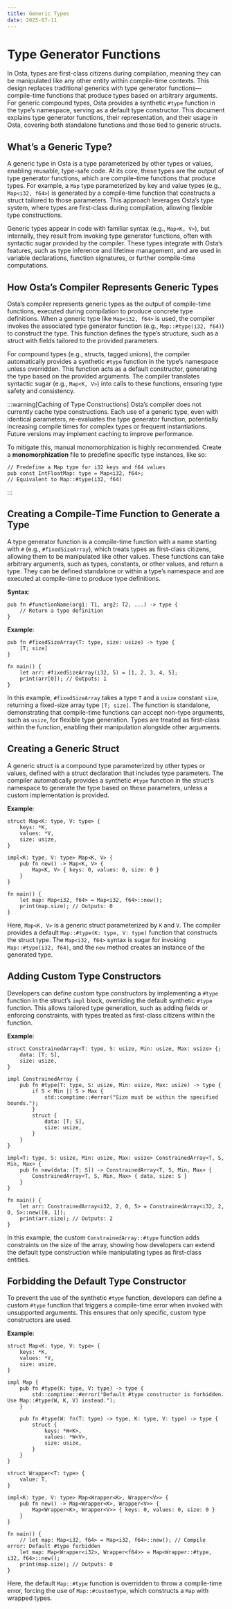 ```yaml
---
title: Generic Types
date: 2025-07-11
---
```


# Type Generator Functions

In Osta, types are first-class citizens during compilation, meaning they can be manipulated like any other entity within
compile-time contexts. This design replaces traditional generics with type generator functions—compile-time functions
that produce types based on arbitrary arguments. For generic compound types, Osta provides a synthetic `#type` function
in the type’s namespace, serving as a default type constructor. This document explains type generator functions, their
representation, and their usage in Osta, covering both standalone functions and those tied to generic structs.

## What’s a Generic Type?

A generic type in Osta is a type parameterized by other types or values, enabling reusable, type-safe code. At its core,
these types are the output of type generator functions, which are compile-time functions that produce types. For
example, a `Map` type parameterized by key and value types (e.g., `Map<i32, f64>`) is generated by a compile-time
function that constructs a struct tailored to those parameters. This approach leverages Osta’s type system, where types
are first-class during compilation, allowing flexible type constructions.

Generic types appear in code with familiar syntax (e.g., `Map<K, V>`), but internally, they result from invoking type
generator functions, often with syntactic sugar provided by the compiler. These types integrate with Osta’s features,
such as type inference and lifetime management, and are used in variable declarations, function signatures, or further
compile-time computations.

## How Osta’s Compiler Represents Generic Types

Osta’s compiler represents generic types as the output of compile-time functions, executed during compilation to produce
concrete type definitions. When a generic type like `Map<i32, f64>` is used, the compiler invokes the associated type
generator function (e.g., `Map::#type(i32, f64)`) to construct the type. This function defines the type’s structure,
such as a struct with fields tailored to the provided parameters.

For compound types (e.g., structs, tagged unions), the compiler automatically provides a synthetic `#type` function in
the type’s namespace unless overridden. This function acts as a default constructor, generating the type based on the
provided arguments. The compiler translates syntactic sugar (e.g., `Map<K, V>`) into calls to these functions, ensuring
type safety and consistency.

:::warning[Caching of Type Constructions]
Osta’s compiler does not currently cache type constructions. Each use of a generic type, even with identical parameters,
re-evaluates the type generator function, potentially increasing compile times for complex types or frequent
instantiations. Future versions may implement caching to improve performance.

To mitigate this, manual monomorphization is highly recommended. Create a **monomorphization** file to predefine
specific type instances, like so:

```osta
// Predefine a Map type for i32 keys and f64 values
pub const IntFloatMap: type = Map<i32, f64>;
// Equivalent to Map::#type(i32, f64)
```

:::

## Creating a Compile-Time Function to Generate a Type

A type generator function is a compile-time function with a name starting with `#` (e.g., `#fixedSizeArray`), which
treats types as first-class citizens, allowing them to be manipulated like other values. These functions can take
arbitrary arguments, such as types, constants, or other values, and return a type. They can be defined standalone or
within a type’s namespace and are executed at compile-time to produce type definitions.

**Syntax**:

```osta
pub fn #functionName(arg1: T1, arg2: T2, ...) -> type {
    // Return a type definition
}
```

**Example**:

```osta
pub fn #fixedSizeArray(T: type, size: usize) -> type {
    [T; size]
}

fn main() {
    let arr: #fixedSizeArray(i32, 5) = [1, 2, 3, 4, 5];
    print(arr[0]); // Outputs: 1
}
```

In this example, `#fixedSizeArray` takes a type `T` and a `usize` constant `size`, returning a fixed-size array type
`[T; size]`. The function is standalone, demonstrating that compile-time functions can accept non-type arguments, such
as `usize`, for flexible type generation. Types are treated as first-class within the function, enabling their
manipulation alongside other arguments.

## Creating a Generic Struct

A generic struct is a compound type parameterized by other types or values, defined with a struct declaration that
includes type parameters. The compiler automatically provides a synthetic `#type` function in the struct’s namespace to
generate the type based on these parameters, unless a custom implementation is provided.

**Example**:

```osta
struct Map<K: type, V: type> {
    keys: *K,
    values: *V,
    size: usize,
}

impl<K: type, V: type> Map<K, V> {
    pub fn new() -> Map<K, V> {
        Map<K, V> { keys: 0, values: 0, size: 0 }
    }
}

fn main() {
    let map: Map<i32, f64> = Map<i32, f64>::new();
    print(map.size); // Outputs: 0
}
```

Here, `Map<K, V>` is a generic struct parameterized by `K` and `V`. The compiler provides a default
`Map::#type(K: type, V: type)` function that constructs the struct type. The `Map<i32, f64>` syntax is sugar for
invoking `Map::#type(i32, f64)`, and the `new` method creates an instance of the generated type.

## Adding Custom Type Constructors

Developers can define custom type constructors by implementing a `#type` function in the struct’s `impl` block,
overriding the default synthetic `#type` function. This allows tailored type generation, such as adding fields or
enforcing constraints, with types treated as first-class citizens within the function.

**Example**:

```osta
struct ConstrainedArray<T: type, S: usize, Min: usize, Max: usize> {;
    data: [T; S],
    size: usize,
}

impl ConstrainedArray {
    pub fn #type(T: type, S: usize, Min: usize, Max: usize) -> type {
        if S < Min || S > Max {
            std::comptime::#error("Size must be within the specified bounds.");
        }
        struct {
            data: [T; S],
            size: usize,
        }
    }
}

impl<T: type, S: usize, Min: usize, Max: usize> ConstrainedArray<T, S, Min, Max> {
    pub fn new(data: [T; S]) -> ConstrainedArray<T, S, Min, Max> {
        ConstrainedArray<T, S, Min, Max> { data, size: S }
    }
}

fn main() {
    let arr: ConstrainedArray<i32, 2, 0, 5> = ConstrainedArray<i32, 2, 0, 5>::new([0, 1]);
    print(arr.size); // Outputs: 2
}
```

In this example, the custom `ConstrainedArray::#type` function adds constraints on the size of the array, showing how
developers can extend the default type construction while manipulating types as first-class entities.

## Forbidding the Default Type Constructor

To prevent the use of the synthetic `#type` function, developers can define a custom `#type` function that triggers a
compile-time error when invoked with unsupported arguments. This ensures that only specific, custom type constructors
are used.

**Example**:

```osta
struct Map<K: type, V: type> {
    keys: *K,
    values: *V,
    size: usize,
}

impl Map {
    pub fn #type(K: type, V: type) -> type {
        std::comptime::#error("Default #type constructor is forbidden. Use Map::#type(W, K, V) instead.");
    }

    pub fn #type(W: fn(T: type) -> type, K: type, V: type) -> type {
        struct {
            keys: *W<K>,
            values: *W<V>,
            size: usize,
        }
    }
}

struct Wrapper<T: type> {
    value: T,
}

impl<K: type, V: type> Map<Wrapper<K>, Wrapper<V>> {
    pub fn new() -> Map<Wrapper<K>, Wrapper<V>> {
        Map<Wrapper<K>, Wrapper<V>> { keys: 0, values: 0, size: 0 }
    }
}

fn main() {
    // let map: Map<i32, f64> = Map<i32, f64>::new(); // Compile error: Default #type forbidden
    let map: Map<Wrapper<i32>, Wrapper<f64>> = Map<Wrapper::#type, i32, f64>::new();
    print(map.size); // Outputs: 0
}
```

Here, the default `Map::#type` function is overridden to throw a compile-time error, forcing the use of
`Map::#customType`, which constructs a `Map` with wrapped types.
